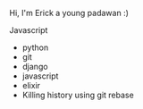 Hi, I'm Erick a young padawan :)

Javascript

* python
* git
* django
* javascript
* elixir
* Killing history using git rebase
